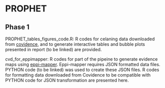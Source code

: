 # PROPHET

## Phase 1

PROPHET_tables_figures_code.R:
R codes for celaning data downloaded from [covidence]([url](https://www.covidence.org/)), and to generate interactive tables and bubble plots presented in report (to be linked) are provided.

cvd_for_eppimapper:
R codes for part of the pipeine to generate evidence maps using [eppi-mapper]([url](https://eppi.ioe.ac.uk/cms/Default.aspx?tabid=3790)). 
Eppi-mapper requires JSON formatted data files.
PYTHON code (to be linked) was used to create these JSON files. 
R codes for formatting data downloaded from Covidence to be compatible with PYTHON code for JSON transformation are presented here.

